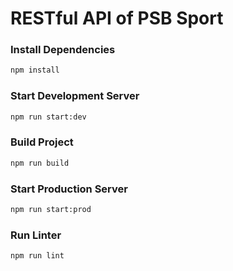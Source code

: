 # RESTful API of PSB Sport

### Install Dependencies

```bash
npm install
```

### Start Development Server

```bash
npm run start:dev
```

### Build Project

```bash
npm run build
```

### Start Production Server

```bash
npm run start:prod
```

### Run Linter

```bash
npm run lint
```
